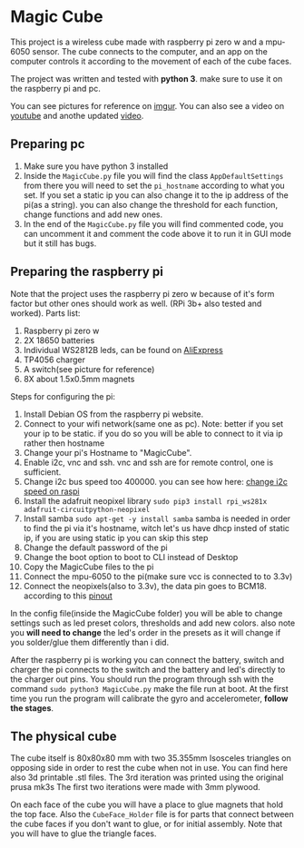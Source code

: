 ﻿# Magic Cube
This project is a wireless cube made with raspberry pi zero w and a mpu-6050 sensor.
The cube connects to the computer, and an app on the computer controls it according to the movement of each of the cube faces.

The project was written and tested with **python 3**. make sure to use it on the raspberry pi and pc.

You can see pictures for reference on [imgur](https://imgur.com/a/eOWr2kO).
You can also see a video on [youtube](https://www.youtube.com/watch?v=zX449j0VkWc&feature=youtu.be)
and anothe updated [video](https://youtu.be/o7vy6GcWytc).

## Preparing pc
1. Make sure you have python 3 installed
2. Inside the `MagicCube.py` file you will find the class `AppDefaultSettings` from there you will need to set the `pi_hostname` according to what you set. If you set a static ip you can also change it to the ip address of the pi(as a string). you can also change the threshold for each function, change functions and add new ones.
3. In the end of the `MagicCube.py` file you will find commented code, you can uncomment it and comment the code above it to run it in GUI mode but it still has bugs.

## Preparing the raspberry pi
Note that the project uses the raspberry pi zero w because of it's form factor but other ones should work as well. (RPi 3b+ also tested and worked).
Parts list:
1) Raspberry pi zero w
2) 2X 18650 batteries
3) Individual WS2812B leds, can be found on [AliExpress](https://www.aliexpress.com/item/10-1000pcs-4-Pin-WS2812B-WS2812-LED-Chip-Heatsink-5V-5050-RGB-WS2811-IC-Built-in/32634454437.html?spm=a2g0s.9042311.0.0.45aa4c4dOVI5Jz)
4) TP4056 charger
5) A switch(see picture for reference)
6) 8X about 1.5x0.5mm magnets

Steps for configuring the pi:
1. Install Debian OS from the raspberry pi website.
2. Connect to your wifi network(same one as pc).
Note: better if you set your ip to be static. if you do so you will be able to connect to it via ip rather then hostname
3. Change your pi's Hostname to "MagicCube".
4. Enable i2c, vnc and ssh. vnc and ssh are for remote control, one is sufficient.
5. Change i2c bus speed too 400000.
   you can see how here: [change i2c speed on raspi](https://www.raspberrypi-spy.co.uk/2018/02/change-raspberry-pi-i2c-bus-speed/)
6. Install the adafruit neopixel library  `sudo pip3 install rpi_ws281x adafruit-circuitpython-neopixel`
7. Install samba `sudo apt-get -y install samba`
   samba is needed in order to find the pi via it's hostname, witch let's us have dhcp insted of static ip, if you are using static ip you can skip this step 
8. Change the default password of the pi
9. Change the boot option to boot to CLI instead of Desktop
10. Copy the MagicCube files to the pi
11.  Connect the mpu-6050 to the pi(make sure vcc is connected to to 3.3v)
12. Connect the neopixels(also to 3.3v), the data pin goes to BCM18. according to this [pinout](https://pinout.xyz/)

In the config file(inside the MagicCube folder) you will be able to change settings such as led preset colors, thresholds and add new colors. also note you **will need to change** the led's order in the presets as it will change if you solder/glue them differently than i did.

After the raspberry pi is working you can connect the battery, switch and charger
the pi connects to the switch and the battery and led's directly to the charger out pins.
You should run the program through ssh with the command `sudo python3 MagicCube.py` make the file run at boot.
At the first time you run the program will calibrate the gyro and accelerometer, **follow the stages**.

## The physical cube
The cube itself is 80x80x80 mm with two 35.355mm Isosceles triangles on opposing side in order to rest the cube when not in use.
You can find here also 3d printable .stl files. The 3rd iteration was printed using the original prusa mk3s
The first two iterations were made with 3mm plywood.

On each face of the cube you will have a place to glue magnets that hold the top face.
Also the `CubeFace_Holder` file is for parts that connect between the cube faces if you don't want to glue, or for initial assembly. Note that you will have to glue the triangle faces.

